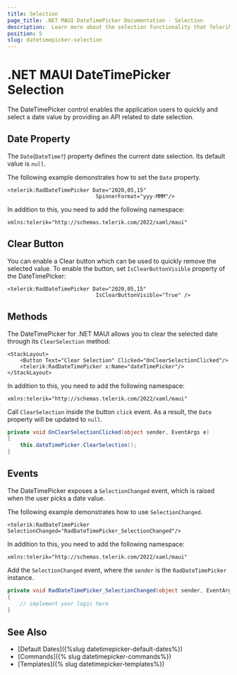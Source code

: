 ```yaml
---
title: Selection
page_title: .NET MAUI DateTimePicker Documentation - Selection
description:  Learn more about the selection functionality that Telerik UI for .NET MAUI DateTimePicker control provides
position: 5
slug: datetimepicker-selection
---
```


# .NET MAUI DateTimePicker Selection

The DateTimePicker control enables the application users to quickly and select a date value by providing an API related to date selection.

## Date Property

The `Date`(`DateTime?`) property defines the current date selection. Its default value is `null`.

The following example demonstrates how to set the `Date` property.

```XAML
<telerik:RadDateTimePicker Date="2020,05,15"
                            SpinnerFormat="yyy-MMM"/>
```

In addition to this, you need to add the following namespace:

```XAML
xmlns:telerik="http://schemas.telerik.com/2022/xaml/maui"
```

## Clear Button

You can enable a Clear button which can be used to quickly remove the selected value. To enable the button, set `IsClearButtonVisible` property of the DateTimePicker:

```XAML
<telerik:RadDateTimePicker Date="2020,05,15"
                            IsClearButtonVisible="True" />
```

## Methods

The DateTimePicker for .NET MAUI allows you to clear the selected date through its `ClearSelection` method:

```XAML
<StackLayout>
    <Button Text="Clear Selection" Clicked="OnClearSelectionClicked"/>
    <telerik:RadDateTimePicker x:Name="dateTimePicker"/>
</StackLayout>
```

In addition to this, you need to add the following namespace:

```XAML
xmlns:telerik="http://schemas.telerik.com/2022/xaml/maui"
```

Call `ClearSelection` inside the button `click` event. As a result, the `Date` property will be updated to `null`.

```C#
private void OnClearSelectionClicked(object sender, EventArgs e)
{
    this.dateTimePicker.ClearSelection();
}
```

## Events

The DateTimePicker exposes a `SelectionChanged` event, which is raised when the user picks a date value.

The following example demonstrates how to use `SelectionChanged`.

```XAML
<telerik:RadDateTimePicker SelectionChanged="RadDateTimePicker_SelectionChanged"/>
```

In addition to this, you need to add the following namespace:

```XAML
xmlns:telerik="http://schemas.telerik.com/2022/xaml/maui"
```

Add the `SelectionChanged` event, where the `sender` is the `RadDateTimePicker` instance.

```C#
private void RadDateTimePicker_SelectionChanged(object sender, EventArgs e)
{
	// implement your logic here
}
```

## See Also

- [Default Dates]({%slug datetimepicker-default-dates%})
- [Commands]({% slug datetimepicker-commands%})
- [Templates]({% slug datetimepicker-templates%})

